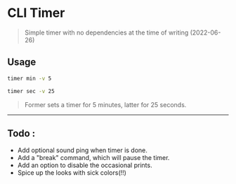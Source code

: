 # CLI Timer

> Simple timer with no dependencies at the time of writing (2022-06-26)

## Usage

```zsh 
timer min -v 5
```



```zsh 
timer sec -v 25
```

>Former sets a timer for 5 minutes, latter for 25 seconds.

---

## Todo :
* Add optional sound ping when timer is done.
* Add a "break" command, which will pause the timer.
* Add an option to disable the occasional prints.
* Spice up the looks with sick colors(!!)
